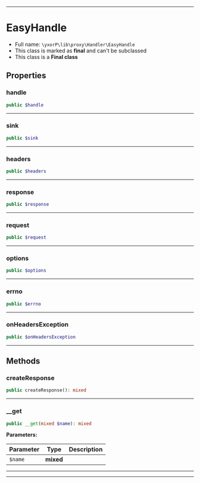 ***

# EasyHandle





* Full name: `\yxorP\lib\proxy\Handler\EasyHandle`
* This class is marked as **final** and can't be subclassed
* This class is a **Final class**



## Properties


### handle



```php
public $handle
```






***

### sink



```php
public $sink
```






***

### headers



```php
public $headers
```






***

### response



```php
public $response
```






***

### request



```php
public $request
```






***

### options



```php
public $options
```






***

### errno



```php
public $errno
```






***

### onHeadersException



```php
public $onHeadersException
```






***

## Methods


### createResponse



```php
public createResponse(): mixed
```











***

### __get



```php
public __get(mixed $name): mixed
```








**Parameters:**

| Parameter | Type | Description |
|-----------|------|-------------|
| `$name` | **mixed** |  |




***


***


